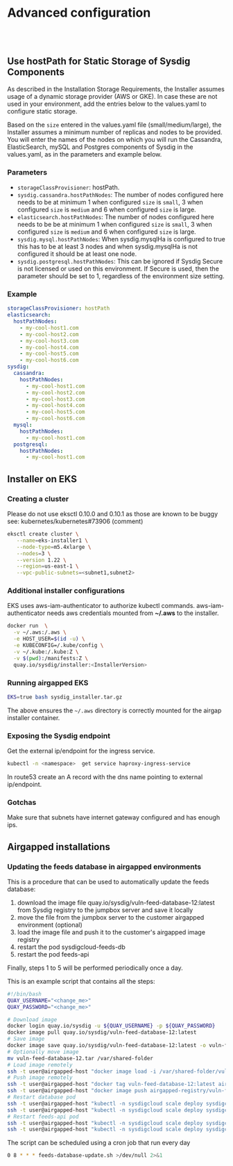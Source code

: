 <!-- Space: TOOLS -->
<!-- Parent: Installer -->
<!-- Title: Advanced Configuration -->
<!-- Layout: plain -->

# Advanced configuration

<br />

<!-- Include: ac:toc -->

<br />

## Use hostPath for Static Storage of Sysdig Components

As described in the Installation Storage Requirements, the Installer assumes usage of a dynamic storage provider (AWS or GKE). In case these are not used in your environment, add the entries below to the values.yaml to configure static storage.

Based on the `size` entered in the values.yaml file (small/medium/large), the Installer assumes a minimum number of replicas and nodes to be provided. You will enter the names of the nodes on which you will run the Cassandra, ElasticSearch, mySQL and Postgres components of Sysdig in the values.yaml, as in the parameters and example below.

### Parameters

- `storageClassProvisioner`: hostPath.
- `sysdig.cassandra.hostPathNodes`: The number of nodes configured here needs to be at minimum 1 when configured `size` is `small`, 3 when configured `size` is `medium` and 6 when configured `size` is large.
- `elasticsearch.hostPathNodes`: The number of nodes configured here needs to be be at minimum 1 when configured `size` is `small`, 3 when configured `size` is `medium` and 6 when configured `size` is large.
- `sysdig.mysql.hostPathNodes`: When sysdig.mysqlHa is configured to true this has to be at least 3 nodes and when sysdig.mysqlHa is not configured it should be at least one node.
- `sysdig.postgresql.hostPathNodes`: This can be ignored if Sysdig Secure is not licensed or used on this environment. If Secure is used, then the parameter should be set to 1, regardless of the environment size setting.

### Example

```yaml
storageClassProvisioner: hostPath
elasticsearch:
  hostPathNodes:
    - my-cool-host1.com
    - my-cool-host2.com
    - my-cool-host3.com
    - my-cool-host4.com
    - my-cool-host5.com
    - my-cool-host6.com
sysdig:
  cassandra:
    hostPathNodes:
      - my-cool-host1.com
      - my-cool-host2.com
      - my-cool-host3.com
      - my-cool-host4.com
      - my-cool-host5.com
      - my-cool-host6.com
  mysql:
    hostPathNodes:
      - my-cool-host1.com
  postgresql:
    hostPathNodes:
      - my-cool-host1.com
```

## Installer on EKS

### Creating a cluster

Please do not use eksctl 0.10.0 and 0.10.1 as those are known to be buggy see: kubernetes/kubernetes#73906 (comment)

```bash
eksctl create cluster \
   --name=eks-installer1 \
   --node-type=m5.4xlarge \
   --nodes=3 \
   --version 1.22 \
   --region=us-east-1 \
   --vpc-public-subnets=<subnet1,subnet2>
```

### Additional installer configurations

EKS uses aws-iam-authenticator to authorize kubectl commands.
aws-iam-authenticator needs aws credentials mounted from **~/.aws** to the installer.

```bash
docker run  \
  -v ~/.aws:/.aws \
  -e HOST_USER=$(id -u) \
  -e KUBECONFIG=/.kube/config \
  -v ~/.kube:/.kube:Z \
  -v $(pwd):/manifests:Z \
  quay.io/sysdig/installer:<InstallerVersion>
```

### Running airgapped EKS

```bash
EKS=true bash sysdig_installer.tar.gz
```

The above ensures the `~/.aws` directory is correctly mounted for the airgap
installer container.

### Exposing the Sysdig endpoint

Get the external ip/endpoint for the ingress service.

```bash
kubectl -n <namespace>  get service haproxy-ingress-service
```

In route53 create an A record with the dns name pointing to external ip/endpoint.

### Gotchas

Make sure that subnets have internet gateway configured and has enough ips.

## Airgapped installations

### Updating the feeds database in airgapped environments

This is a procedure that can be used to automatically update the feeds database:

1. download the image file quay.io/sysdig/vuln-feed-database-12:latest from Sysdig registry to the jumpbox server and save it locally
2. move the file from the jumpbox server to the customer airgapped environment (optional)
3. load the image file and push it to the customer's airgapped image registry
4. restart the pod sysdigcloud-feeds-db
5. restart the pod feeds-api

Finally, steps 1 to 5 will be performed periodically once a day.

This is an example script that contains all the steps:

```bash
#!/bin/bash
QUAY_USERNAME="<change_me>"
QUAY_PASSWORD="<change_me>"

# Download image
docker login quay.io/sysdig -u ${QUAY_USERNAME} -p ${QUAY_PASSWORD}
docker image pull quay.io/sysdig/vuln-feed-database-12:latest
# Save image
docker image save quay.io/sysdig/vuln-feed-database-12:latest -o vuln-feed-database-12.tar
# Optionally move image
mv vuln-feed-database-12.tar /var/shared-folder
# Load image remotely
ssh -t user@airgapped-host "docker image load -i /var/shared-folder/vuln-feed-database-12.tar"
# Push image remotely
ssh -t user@airgapped-host "docker tag vuln-feed-database-12:latest airgapped-registry/vuln-feed-database-12:latest"
ssh -t user@airgapped-host "docker image push airgapped-registry/vuln-feed-database-12:latest"
# Restart database pod
ssh -t user@airgapped-host "kubectl -n sysdigcloud scale deploy sysdigcloud-feeds-db --replicas=0"
ssh -t user@airgapped-host "kubectl -n sysdigcloud scale deploy sysdigcloud-feeds-db --replicas=1"
# Restart feeds-api pod
ssh -t user@airgapped-host "kubectl -n sysdigcloud scale deploy sysdigcloud-feeds-api --replicas=0"
ssh -t user@airgapped-host "kubectl -n sysdigcloud scale deploy sysdigcloud-feeds-api --replicas=1"
```

The script can be scheduled using a cron job that run every day

```bash
0 8 * * * feeds-database-update.sh >/dev/null 2>&1
```

